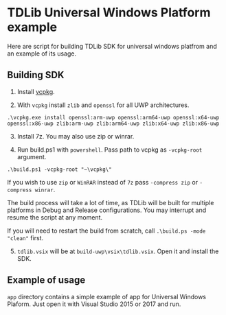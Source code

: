 # TDLib Universal Windows Platform example

Here are script for building TDLib SDK for universal windows platfrom and an example of its usage.

## Building SDK

1. Install [vcpkg](https://github.com/Microsoft/vcpkg).

2. With `vcpkg` install `zlib` and `openssl` for all UWP architectures.
```
.\vcpkg.exe install openssl:arm-uwp openssl:arm64-uwp openssl:x64-uwp openssl:x86-uwp zlib:arm-uwp zlib:arm64-uwp zlib:x64-uwp zlib:x86-uwp
```
3. Install 7z. You may also use zip or winrar.

4. Run build.ps1 with `powershell`.
Pass path to vcpkg as `-vcpkg-root` argument.
```
.\build.ps1 -vcpkg-root "~\vcpkg\"
```

If you wish to use `zip` or `WinRAR` instead of `7z` pass `-compress zip` or `-compress winrar`.

The build process will take a lot of time, as TDLib will be built for multiple
platforms in Debug and Release configurations. You may interrupt and resume the script at any moment.

If you will need to restart the build from scratch, call `.\build.ps -mode "clean"` first.

5. `tdlib.vsix` will be at `build-uwp\vsix\tdlib.vsix`. Open it and install the SDK.

## Example of usage
`app` directory contains a simple example of app for Universal Windows Plaform. Just open it with Visual Studio 2015 or 2017 and run.


